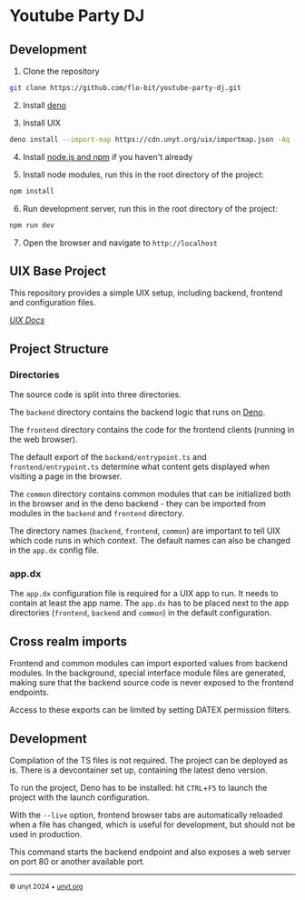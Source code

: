 # Youtube Party DJ

## Development

1. Clone the repository

```bash
git clone https://github.com/flo-bit/youtube-party-dj.git
```

2. Install [deno](https://docs.deno.com/runtime/manual/getting_started/installation)

3. Install UIX

```bash
deno install --import-map https://cdn.unyt.org/uix/importmap.json -Aq -n uix https://cdn.unyt.org/uix/run.ts
```

4. Install [node.js and npm](https://docs.npmjs.com/downloading-and-installing-node-js-and-npm) if you haven't already

5. Install node modules, run this in the root directory of the project:

```bash
npm install
```

6. Run development server, run this in the root directory of the project:

```bash
npm run dev
```

7. Open the browser and navigate to `http://localhost`






## UIX Base Project

This repository provides a simple UIX setup, including backend, frontend and configuration files.

*[UIX Docs](https://docs.unyt.org/manual/uix/getting-started)*

## Project Structure

### Directories
The source code is split into three directories. 

The `backend` directory contains the backend logic that runs on [Deno](https://deno.com/).

The `frontend` directory contains the code for the frontend clients (running in the web browser).

The default export of the `backend/entrypoint.ts` and `frontend/entrypoint.ts` determine what content
gets displayed when visiting a page in the browser.

The `common` directory contains common modules that can be initialized both in the browser and in the deno backend - they can be imported from modules in the `backend` and `frontend` directory.

The directory names (`backend`, `frontend`, `common`) are important to tell UIX which code runs in which context. The default names can also be changed in the `app.dx` config file.

### app.dx

The `app.dx` configuration file is required for a UIX app to run. It needs to contain at least the app name.
The `app.dx` has to be placed next to the app directories (`frontend`, `backend` and `common`) in the default configuration.

## Cross realm imports

Frontend and common modules can import exported values from backend modules.
In the background, special interface module files are generated, making sure that the backend source code is never exposed to the frontend endpoints.

Access to these exports can be limited by setting DATEX permission filters.

## Development

Compilation of the TS files is not required. The project can be deployed as is.
There is a devcontainer set up, containing the latest deno version.

To run the project, Deno has to be installed:
hit `CTRL`+`F5` to launch the project with the launch configuration.

With the `--live` option, frontend browser tabs are automatically reloaded when a file has changed, which is useful for development, but should not be used in production.

This command starts the backend endpoint and also exposes a web server on port 80 or another available port.

---

<sub>&copy; unyt 2024 • [unyt.org](https://unyt.org)</sub>